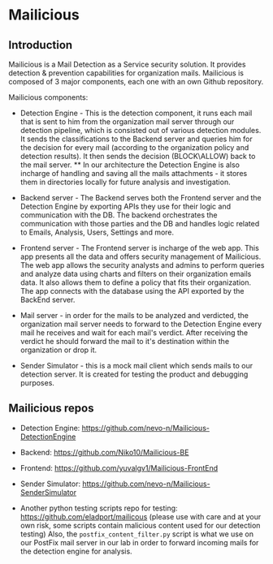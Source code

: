 # Mailicious

## Introduction

Mailicious is a Mail Detection as a Service security solution. It provides detection & prevention capabilities for organization mails. Mailicious is composed of 3 major components, each one with an own Github repository.

Mailicious components:

- Detection Engine - This is the detection component, it runs each mail that is sent to him from the organization mail server through our detection pipeline, which is consisted out of various detection modules. 
It sends the classifications to the Backend server and queries him for the decision for every mail (according to the organization policy and detection results). It then sends the decision (BLOCK\ALLOW) back to the mail server.
** In our architecture the Detection Engine is also incharge of handling and saving all the mails attachments - it stores them in directories locally for future analysis and investigation.

- Backend server - The Backend serves both the Frontend server and the Detection Engine by exporting APIs they use for their logic and communication with the DB. 
The backend orchestrates the communication with those parties and the DB and handles logic related to Emails, Analysis, Users, Settings and more. 

- Frontend server - The Frontend server is incharge of the web app. This app presents all the data and offers security management of Mailicious.
The web app allows the security analysts and admins to perform queries and analyze data using charts and filters on their organization emails data. It also allows them to define a policy that fits their organization.
The app connects with the database using the API exported by the BackEnd server.


- Mail server - in order for the mails to be analyzed and verdicted, the organization mail server needs to forward to the Detection Engine every mail he receives and wait for each mail's verdict. 
After receiving the verdict he should forward the mail to it's destination within the organization or drop it.
- Sender Simulator - this is a mock mail client which sends mails to our detection server. It is created for testing the product and debugging purposes.

## Mailicious repos

- Detection Engine: https://github.com/nevo-n/Mailicious-DetectionEngine
- Backend: https://github.com/Niko10/Mailicious-BE
- Frontend: https://github.com/yuvalgv1/Mailicious-FrontEnd

- Sender Simulator: https://github.com/nevo-n/Mailicious-SenderSimulator
- Another python testing scripts repo for testing: https://github.com/eladport/mailicous (please use with care and at your own risk, some scripts contain malicious content used for our detection testing)
  Also, the `postfix_content_filter.py` script is what we use on our PostFix mail server in our lab in order to forward incoming mails for the detection engine for analysis.
